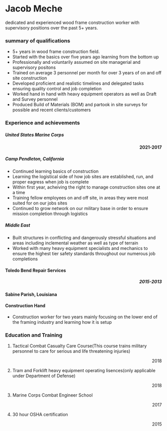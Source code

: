 <!DOCTYPE html>
<html>
<head>
  <meta charset="utf-8">
  <meta name="viewport" content="width=device-width">
  <title>Jacob Meche</title>
</head>
<body>
  <div>
  <h1>Jacob Meche</h1>
  <p>dedicated and experienced wood frame construction worker with supervisory positions over the past 5+ years. 
</div>
  
  <div class="exp-header">
    <h3>summary of qualifications</h3>
  </div>
  
  <div>
    <ul>
       <li>5+ years in wood frame construction field.</li>
       <li>Started with the basics over five years ago learning from the bottom up</li>
       <li>Professionally and voluntarily assumed on site managerial and supervisory positons</li>
       <li>Trained on average 3 personnel per month for over 3 years of on and off site construction</li>
       <li>Developed proficient and realistic timelines and delegated tasks ensuring quality control and job completion</li>
       <li>Worked hand in hand with heavy equipment operators as well as Draft and Survey personnel</li>
       <li>Produced Build of Materials (BOM) and partook in site surveys for possible and recent clients/customers</li>
    </div>
     <div>
      <h3>Experience and achievements</h3>
    </div>
      <div>
       <h5>United States Marine Corps</h5>
    </div>
      <div>
       <h4 align="right">2021-2017</h4>
    </div>
      <div>
       <h5>Camp Pendleton, California</h5>
    </div>
     <div>
      <ul>
       <li>Continued learning basics of construction</li>
       <li>Learning the logistical side of how job sites are established, run, and proper eagress when job is complete</li>
       <li>Within first year, acheiving the right to manage construction sites one at a time</li>
       <li>Training fellow employees on and off site, in areas they were most suited for on our jobs sites</li>
       <li>Continued to grow network on our military base in order to ensure mission completion through logistics</li>
      </ul>
    </div>
      <div>
       <h5>Middle East</h5>
    </div>
     <div>
      <ul>
       <li>Built structures in conflicting and dangerously stressful situations and areas including inclemental weather as well as type of terrain</li>
       <li>Worked with many heavy equipment specialists and mechanics to ensure the highest tier safety standards throughout our numerous job completions</li>
      </ul>
    </div>
      <div>
       <h4>Toledo Bend Repair Services</h4>
    </div>
      <div>
       <h5 align="right">2015-2013</h5>
    </div>
      <div>
       <h4>Sabine Parish, Louisiana</h4>
    </div>
      <div>
       <h4>Construction Hand</h4>
     <ul>
      <li>Construction worker for two years mainly focusing on the lower end of the framing industry and learning how it is setup</li>
     </ul>
    </div>
    <h3>Education and Training</h3>
    <ol>
      <li>Tactical Combat Casualty Care Course(This course trains military personnel to care for serious and life threatening injuries)<p align="right">2018</p></li>
      <li>Tram and Forklift heavy equipment operating lisences(only applicable under Department of Defense)<p align="right">2018</p></li>
      <li>Marine Corps Combat Engineer School<p align="right">2017</p></li>
      <li>30 hour OSHA certification<p align="right">2015</p></li>
    </ol>
</body>
</html>

